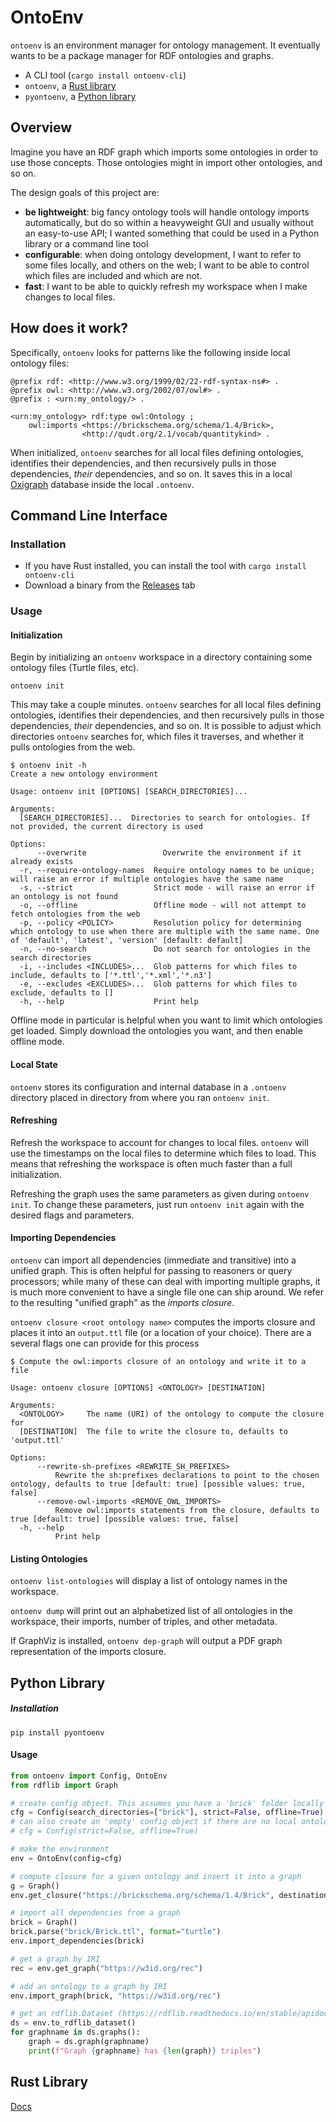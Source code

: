 # OntoEnv

`ontoenv` is an environment manager for ontology management. It eventually wants to be a package manager for RDF ontologies and graphs.

- A CLI tool (`cargo install ontoenv-cli`)
- `ontoenv`, a [Rust library](https://docs.rs/ontoenv/latest/ontoenv/)
- `pyontoenv`, a [Python library](https://pypi.org/project/pyontoenv/)

## Overview

Imagine you have an RDF graph which imports some ontologies in order to use those concepts.
Those ontologies might in import other ontologies, and so on.

The design goals of this project are:
- **be lightweight**:  big fancy ontology tools will handle ontology imports automatically, but do so within a heavyweight GUI and usually without an easy-to-use API; I wanted something that could be used in a Python library or a command line tool
- **configurable**: when doing ontology development, I want to refer to some files locally, and others on the web; I want to be able to control which files are included and which are not.
- **fast**: I want to be able to quickly refresh my workspace when I make changes to local files.

## How does it work?

Specifically, `ontoenv` looks for patterns like the following inside local ontology files:

```ttl
@prefix rdf: <http://www.w3.org/1999/02/22-rdf-syntax-ns#> .
@prefix owl: <http://www.w3.org/2002/07/owl#> .
@prefix : <urn:my_ontology/> .

<urn:my_ontology> rdf:type owl:Ontology ;
    owl:imports <https://brickschema.org/schema/1.4/Brick>,
                <http://qudt.org/2.1/vocab/quantitykind> .
```

When initialized, `ontoenv` searches for all local files defining ontologies, identifies their dependencies, and then recursively pulls in those dependencies, *their* dependencies, and so on.
It saves this in a local [Oxigraph](https://github.com/oxigraph/oxigraph) database inside the local `.ontoenv`.

## Command Line Interface

### Installation

- If you have Rust installed, you can install the tool with `cargo install ontoenv-cli`
- Download a binary from the [Releases](https://github.com/gtfierro/ontoenv-rs/releases) tab

### Usage

#### Initialization

Begin by initializing an `ontoenv` workspace in a directory containing some ontology files (Turtle files, etc).

```
ontoenv init
```

This may take a couple minutes. `ontoenv` searches for all local files defining ontologies, identifies their dependencies, and then recursively pulls in those dependencies, *their* dependencies, and so on. It is possible to adjust which directories `ontoenv` searches for, which files it traverses, and whether it pulls ontologies from the web.

```
$ ontoenv init -h
Create a new ontology environment

Usage: ontoenv init [OPTIONS] [SEARCH_DIRECTORIES]...

Arguments:
  [SEARCH_DIRECTORIES]...  Directories to search for ontologies. If not provided, the current directory is used

Options:
      --overwrite                 Overwrite the environment if it already exists
  -r, --require-ontology-names  Require ontology names to be unique; will raise an error if multiple ontologies have the same name
  -s, --strict                  Strict mode - will raise an error if an ontology is not found
  -o, --offline                 Offline mode - will not attempt to fetch ontologies from the web
  -p, --policy <POLICY>         Resolution policy for determining which ontology to use when there are multiple with the same name. One of 'default', 'latest', 'version' [default: default]
  -n, --no-search               Do not search for ontologies in the search directories
  -i, --includes <INCLUDES>...  Glob patterns for which files to include, defaults to ['*.ttl','*.xml','*.n3']
  -e, --excludes <EXCLUDES>...  Glob patterns for which files to exclude, defaults to []
  -h, --help                    Print help
```

Offline mode in particular is helpful when you want to limit which ontologies get loaded. Simply download the ontologies you want, and then enable offline mode.

#### Local State

`ontoenv` stores its configuration and internal database in a `.ontoenv` directory placed in directory from where you ran `ontoenv init`.

#### Refreshing

Refresh the workspace to account for changes to local files. `ontoenv` will use the timestamps on the local files to determine which files to load. This means that refreshing the workspace is often much faster than a full initialization.

Refreshing the graph uses the same parameters as given during `ontoenv init`.
To change these parameters, just run `ontoenv init` again with the desired flags and parameters.

#### Importing Dependencies

`ontoenv` can import all dependencies (immediate and transitive) into a unified graph.
This is often helpful for passing to reasoners or query processors; while many of these can deal with importing multiple graphs, it is much more convenient to have a single file one can ship around.
We refer to the resulting "unified graph" as the *imports closure*.

`ontoenv closure <root ontology name>` computes the imports closure and places it into an `output.ttl` file (or a location of your choice).
There are a several flags one can provide for this process

```
$ Compute the owl:imports closure of an ontology and write it to a file

Usage: ontoenv closure [OPTIONS] <ONTOLOGY> [DESTINATION]

Arguments:
  <ONTOLOGY>     The name (URI) of the ontology to compute the closure for
  [DESTINATION]  The file to write the closure to, defaults to 'output.ttl'

Options:
      --rewrite-sh-prefixes <REWRITE_SH_PREFIXES>
          Rewrite the sh:prefixes declarations to point to the chosen ontology, defaults to true [default: true] [possible values: true, false]
      --remove-owl-imports <REMOVE_OWL_IMPORTS>
          Remove owl:imports statements from the closure, defaults to true [default: true] [possible values: true, false]
  -h, --help
          Print help
```

#### Listing Ontologies

`ontoenv list-ontologies` will display a list of ontology names in the workspace.

`ontoenv dump` will print out an alphabetized list of all ontologies in the workspace, their imports, number of triples, and other metadata.

If GraphViz is installed, `ontoenv dep-graph` will output a PDF graph representation of the imports closure.

## Python Library

##### Installation

`pip install pyontoenv`

#### Usage

```python
from ontoenv import Config, OntoEnv
from rdflib import Graph

# create config object. This assumes you have a 'brick' folder locally storing some ontologies
cfg = Config(search_directories=["brick"], strict=False, offline=True)
# can also create an 'empty' config object if there are no local ontologies
# cfg = Config(strict=False, offline=True)

# make the environment
env = OntoEnv(config=cfg)

# compute closure for a given ontology and insert it into a graph
g = Graph()
env.get_closure("https://brickschema.org/schema/1.4/Brick", destination_graph=g)

# import all dependencies from a graph
brick = Graph()
brick.parse("brick/Brick.ttl", format="turtle")
env.import_dependencies(brick)

# get a graph by IRI
rec = env.get_graph("https://w3id.org/rec")

# add an ontology to a graph by IRI
env.import_graph(brick, "https://w3id.org/rec")

# get an rdflib.Dataset (https://rdflib.readthedocs.io/en/stable/apidocs/rdflib.html#rdflib.Dataset)
ds = env.to_rdflib_dataset()
for graphname in ds.graphs():
    graph = ds.graph(graphname)
    print(f"Graph {graphname} has {len(graph)} triples")
```

## Rust Library

[Docs](https://docs.rs/crate/ontoenv)
